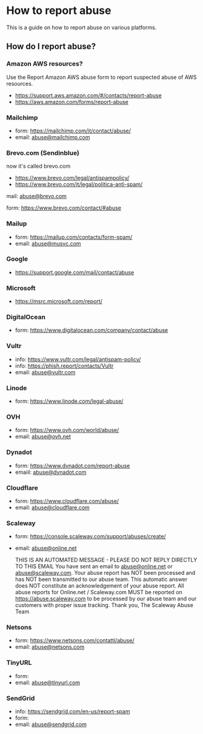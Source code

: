 # How to report abuse

This is a guide on how to report abuse on various platforms.

## How do I report abuse?

### Amazon AWS resources?

Use the Report Amazon AWS abuse form to report suspected abuse of AWS resources.

- <https://support.aws.amazon.com/#/contacts/report-abuse>
- <https://aws.amazon.com/forms/report-abuse>

### Mailchimp

- form: <https://mailchimp.com/it/contact/abuse/>
- email: <abuse@mailchimp.com>

### Brevo.com (Sendinblue)

now it's called brevo.com

- <https://www.brevo.com/legal/antispampolicy/>
- <https://www.brevo.com/it/legal/politica-anti-spam/>

mail: <abuse@brevo.com>

form: <https://www.brevo.com/contact/#abuse>

### Mailup

- form: <https://mailup.com/contacts/form-spam/>
- email: <abuse@musvc.com>

### Google

- <https://support.google.com/mail/contact/abuse>

### Microsoft

- <https://msrc.microsoft.com/report/>

### DigitalOcean

- form: <https://www.digitalocean.com/company/contact/abuse>

### Vultr

- info: <https://www.vultr.com/legal/antispam-policy/>
- info: <https://phish.report/contacts/Vultr>
- email: <abuse@vultr.com>

### Linode

- form: <https://www.linode.com/legal-abuse/>

### OVH

- form: <https://www.ovh.com/world/abuse/>
- email: <abuse@ovh.net>

### Dynadot

- form: <https://www.dynadot.com/report-abuse>
- emaiil: <abuse@dynadot.com>

### Cloudflare

- form: <https://www.cloudflare.com/abuse/>
- email: <abuse@cloudflare.com>

### Scaleway

- form: <https://console.scaleway.com/support/abuses/create/>
- email: <abuse@online.net>

    THIS IS AN AUTOMATED MESSAGE - PLEASE DO NOT REPLY DIRECTLY TO THIS EMAIL
    You have sent an email to <abuse@online.net> or <abuse@scaleway.com>.
    Your abuse report has NOT been processed and has NOT been transmitted to our abuse team.
    This automatic answer does NOT constitute an acknowledgement of your abuse report.
    All abuse reports for Online.net / Scaleway.com MUST be reported on <https://abuse.scaleway.com> to be processed by our abuse team and our customers with proper issue tracking.
    Thank you,
    The Scaleway Abuse Team

### Netsons

- form: <https://www.netsons.com/contatti/abuse/>
- email: <abuse@netsons.com>

### TinyURL

- form:
- email: <abuse@tinyurl.com>

### SendGrid

- info: <https://sendgrid.com/en-us/report-spam>
- form:
- email: <abuse@sendgrid.com>
